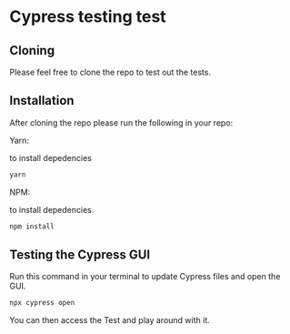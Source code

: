 # Cypress testing test

## Cloning
Please feel free to clone the repo to test out the tests.

## Installation

After cloning the repo please run the following in your repo:

Yarn:

to install depedencies
```bash
yarn
```

NPM:

to install depedencies.

```bash
npm install
```

## Testing the Cypress GUI

Run this command in your terminal to update Cypress files and open the GUI.

```bash
npx cypress open
```

You can then access the Test and play around with it.
